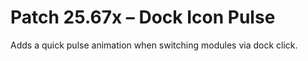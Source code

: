 # Patch 25.67x – Dock Icon Pulse

Adds a quick pulse animation when switching modules via dock click.
